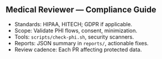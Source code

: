 ## Medical Reviewer — Compliance Guide

- Standards: HIPAA, HITECH; GDPR if applicable.
- Scope: Validate PHI flows, consent, minimization.
- Tools: `scripts/check-phi.sh`, security scanners.
- Reports: JSON summary in `reports/`, actionable fixes.
- Review cadence: Each PR affecting protected data.

